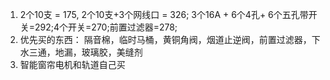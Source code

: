 1. 2个10支 = 175, 2个10支+3个网线口 = 326; 3个16A + 6个4孔+ 6个五孔带开关=292;4个开关=270;前置过滤器=278;
2. 优先买的东西： 隔音棉，临时马桶，黄铜角阀，烟道止逆阀，前置过滤器，下水三通，地漏，玻璃胶，美缝剂
3. 智能窗帘电机和轨道自己买